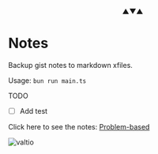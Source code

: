 <p align="center">▲▼▲</p>

# Notes

Backup gist notes to markdown xfiles.

Usage: `bun run main.ts`

TODO

- [ ] Add test

Click here to see the notes: [Problem-based](https://github.com/wzulfikar/gist-notes/tree/main/gists/problem-based)

<img src="https://user-images.githubusercontent.com/7823011/197652968-2ee0982a-0011-4f48-9f82-419defa05c70.svg" alt="valtio">
